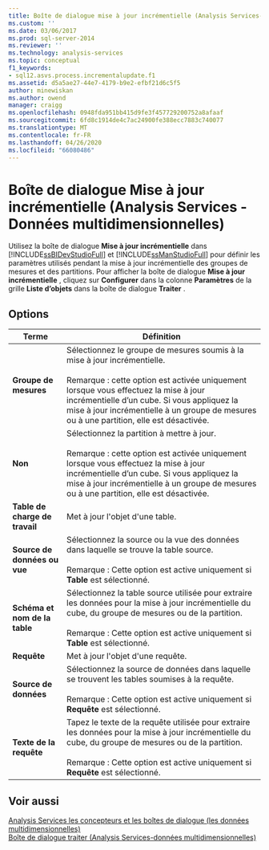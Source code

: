 ```yaml
---
title: Boîte de dialogue mise à jour incrémentielle (Analysis Services-données multidimensionnelles) | Microsoft Docs
ms.custom: ''
ms.date: 03/06/2017
ms.prod: sql-server-2014
ms.reviewer: ''
ms.technology: analysis-services
ms.topic: conceptual
f1_keywords:
- sql12.asvs.process.incrementalupdate.f1
ms.assetid: d5a5ae27-44e7-4179-b9e2-efbf21d6c5f5
author: minewiskan
ms.author: owend
manager: craigg
ms.openlocfilehash: 0948fda951bb415d9fe3f457729200752a8afaaf
ms.sourcegitcommit: 6fd8c1914de4c7ac24900fe388ecc7883c740077
ms.translationtype: MT
ms.contentlocale: fr-FR
ms.lasthandoff: 04/26/2020
ms.locfileid: "66080486"
---
```

# <a name="incremental-update-dialog-box-analysis-services---multidimensional-data"></a>Boîte de dialogue Mise à jour incrémentielle (Analysis Services - Données multidimensionnelles)
  Utilisez la boîte de dialogue **Mise à jour incrémentielle** dans [!INCLUDE[ssBIDevStudioFull](../includes/ssbidevstudiofull-md.md)] et [!INCLUDE[ssManStudioFull](../includes/ssmanstudiofull-md.md)] pour définir les paramètres utilisés pendant la mise à jour incrémentielle des groupes de mesures et des partitions. Pour afficher la boîte de dialogue **Mise à jour incrémentielle** , cliquez sur **Configurer** dans la colonne **Paramètres** de la grille **Liste d’objets** dans la boîte de dialogue **Traiter** .  
  
## <a name="options"></a>Options  
  
|Terme|Définition|  
|----------|----------------|  
|**Groupe de mesures**|Sélectionnez le groupe de mesures soumis à la mise à jour incrémentielle.<br /><br /> Remarque : cette option est activée uniquement lorsque vous effectuez la mise à jour incrémentielle d’un cube. Si vous appliquez la mise à jour incrémentielle à un groupe de mesures ou à une partition, elle est désactivée.|  
|**Non**|Sélectionnez la partition à mettre à jour.<br /><br /> Remarque : cette option est activée uniquement lorsque vous effectuez la mise à jour incrémentielle d’un cube. Si vous appliquez la mise à jour incrémentielle à un groupe de mesures ou à une partition, elle est désactivée.|  
|**Table de charge de travail**|Met à jour l'objet d'une table.|  
|**Source de données ou vue**|Sélectionnez la source ou la vue des données dans laquelle se trouve la table source.<br /><br /> Remarque : Cette option est active uniquement si **Table** est sélectionné.|  
|**Schéma et nom de la table**|Sélectionnez la table source utilisée pour extraire les données pour la mise à jour incrémentielle du cube, du groupe de mesures ou de la partition.<br /><br /> Remarque : Cette option est active uniquement si **Table** est sélectionné.|  
|**Requête**|Met à jour l'objet d'une requête.|  
|**Source de données**|Sélectionnez la source de données dans laquelle se trouvent les tables soumises à la requête.<br /><br /> Remarque : Cette option est active uniquement si **Requête** est sélectionné.|  
|**Texte de la requête**|Tapez le texte de la requête utilisée pour extraire les données pour la mise à jour incrémentielle du cube, du groupe de mesures ou de la partition.<br /><br /> Remarque : Cette option est active uniquement si **Requête** est sélectionné.|  
  
## <a name="see-also"></a>Voir aussi  
 [Analysis Services les concepteurs et les boîtes de dialogue &#40;les données multidimensionnelles&#41;](analysis-services-designers-and-dialog-boxes-multidimensional-data.md)   
 [Boîte de dialogue traiter &#40;Analysis Services-données multidimensionnelles&#41;](process-dialog-box-analysis-services-multidimensional-data.md)  
  
  
